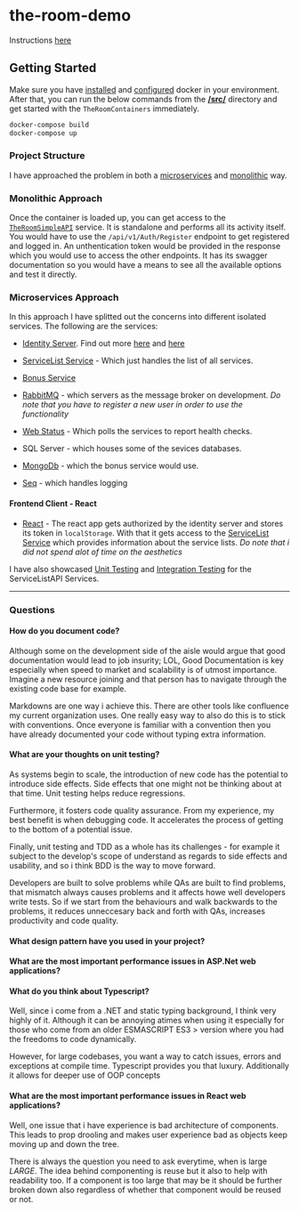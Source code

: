 # the-room-demo

Instructions [here](Question.md)


## Getting Started

Make sure you have [installed](https://docs.docker.com/docker-for-windows/install/) and [configured](https://github.com/dotnet-architecture/eShopOnContainers/wiki/Windows-setup#configure-docker) docker in your environment. After that, you can run the below commands from the [**/src/**](/src) directory and get started with the `TheRoomContainers` immediately.

```powershell
docker-compose build
docker-compose up
```

### Project Structure
I have approached the problem in both a [microservices](/src) and [monolithic](/TheRoomSimpleAPI) way.

### Monolithic Approach
Once the container is loaded up, you can get access to the [`TheRoomSimpleAPI`](/TheRoomSimpleAPI) service. It is standalone and performs all its activity itself. You would have to use the `/api/v1/Auth/Register` endpoint to get registered and logged in. An unthentication token would be provided in the response which you would use to access the other endpoints. It has its swagger documentation so you would have a means to see all the available options and test it directly.

### Microservices Approach
In this approach I have splitted out the concerns into different isolated services. The following are the services:

- [Identity Server](/src/Services/Identity). Find out more [here](https://github.com/IdentityServer/IdentityServer4) and [here](https://identityserver4.readthedocs.io/en/latest/)

- [ServiceList Service](/src/Services/ServiceList) - Which just handles the list of all services.
- [Bonus Service](/src/Services/Bonus)
- [RabbitMQ](https://github.com/rabbitmq/rabbitmq-dotnet-client/) - which servers as the message broker on development. 
*Do note that you have to register a new user in order to use the functionality*

- [Web Status](https://github.com/xabaril/AspNetCore.Diagnostics.HealthChecks) - Which polls the services to report health checks.
- SQL Server - which houses some of the sevices databases.
- [MongoDb](https://docs.mongodb.com/manual/) - which the bonus service would use.
- [Seq](https://datalust.co/seq) - which handles logging

#### Frontend Client - React
- [React](src/Web/the-room) - The react app gets authorized by the identity server and stores its token in `localStorage`. With that it gets access to the  [ServiceList Service](/src/Services/ServiceList) which provides information about the service lists. 
*Do note that i did not spend alot of time on the aesthetics*

I have also showcased [Unit Testing](/src/Services/ServiceList/tests/ServiceList.UnitTests) and [Integration Testing](/src/Services/ServiceList/tests/ServiceList.FunctionalTests) for the ServiceListAPI Services.


---

### Questions
#### How do you document code?
Although some on the development side of the aisle would argue that good documentation would lead to job insurity; LOL, Good Documentation is key especially when speed to market and scalability is of utmost importance. Imagine a new resource joining and that person has to navigate through the existing code base for example. 

Markdowns are one way i achieve this. There are other tools like confluence my current organization uses. One really easy way to also do this is to stick with conventions. Once everyone is familiar with a convention then you have already documented your code without typing extra information.

#### What are your thoughts on unit testing?
As systems begin to scale, the introduction of new code has the potential to introduce side effects. Side effects that one might not be thinking about at that time. Unit testing helps reduce regressions. 

Furthermore, it fosters code quality assurance. From my experience, my best benefit is when debugging code. It accelerates the process of getting to the bottom of a potential issue. 

Finally, unit testing and TDD as a whole has its challenges - for example it subject to the develop's scope of understand as regards to side effects and usability, and so i think BDD is the way to move forward.

Developers are built to solve problems while QAs are built to find problems, that mismatch always causes problems and it affects howe well developers write tests. So if we start from the behaviours and walk backwards to the problems, it reduces unneccesary back and forth with QAs, increases productivity and code quality.

#### What design pattern have you used in your project?
#### What are the most important performance issues in ASP.Net web applications?

#### What do you think about Typescript?
Well, since i come from a .NET and static typing background, I think very highly of it. Although it can be annoying atimes when using it especially for those who come from an older ESMASCRIPT ES3 > version where you had the freedoms to code dynamically.

However, for large codebases, you want a way to catch issues, errors and exceptions at compile time. Typescript provides you that luxury. Additionally it allows for deeper use of OOP concepts

#### What are the most important performance issues in React web applications?
Well, one issue that i have experience is bad architecture of components. This leads to prop drooling and makes user experience bad as objects keep moving up and down the tree. 

There is always the question you need to ask everytime, when is large *LARGE*. The idea behind componenting is reuse but it also to help with readability too. If a component is too large that may be it should be further broken down also regardless of whether that component would be reused or not.




